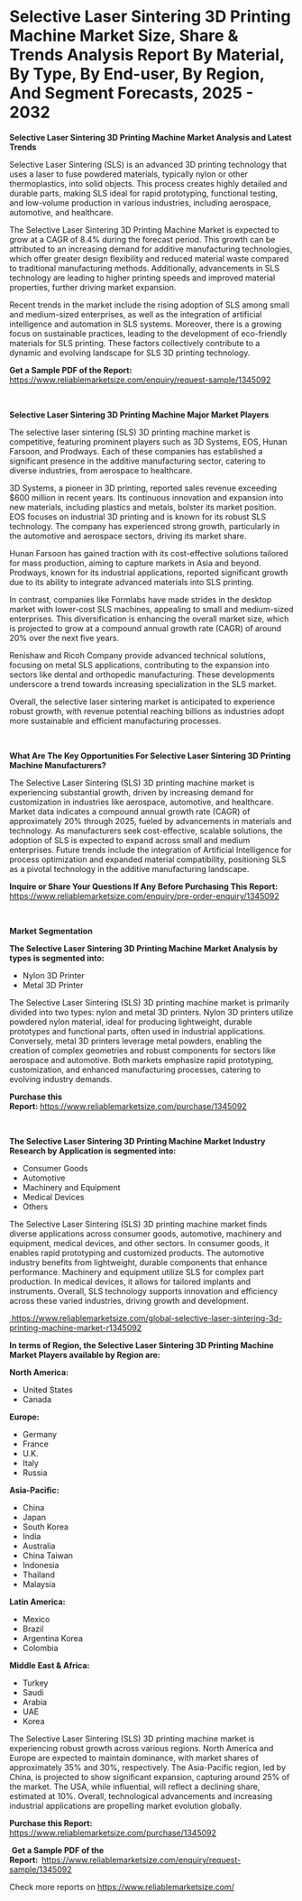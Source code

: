 <p><h1>Selective Laser Sintering 3D Printing Machine Market Size, Share & Trends Analysis Report By Material, By Type, By End-user, By Region, And Segment Forecasts, 2025 - 2032</h1></p><p><strong>Selective Laser Sintering 3D Printing Machine Market Analysis and Latest Trends</strong></p>
<p><p>Selective Laser Sintering (SLS) is an advanced 3D printing technology that uses a laser to fuse powdered materials, typically nylon or other thermoplastics, into solid objects. This process creates highly detailed and durable parts, making SLS ideal for rapid prototyping, functional testing, and low-volume production in various industries, including aerospace, automotive, and healthcare. </p><p>The Selective Laser Sintering 3D Printing Machine Market is expected to grow at a CAGR of 8.4% during the forecast period. This growth can be attributed to an increasing demand for additive manufacturing technologies, which offer greater design flexibility and reduced material waste compared to traditional manufacturing methods. Additionally, advancements in SLS technology are leading to higher printing speeds and improved material properties, further driving market expansion.</p><p>Recent trends in the market include the rising adoption of SLS among small and medium-sized enterprises, as well as the integration of artificial intelligence and automation in SLS systems. Moreover, there is a growing focus on sustainable practices, leading to the development of eco-friendly materials for SLS printing. These factors collectively contribute to a dynamic and evolving landscape for SLS 3D printing technology.</p></p>
<p><strong>Get a Sample PDF of the Report:&nbsp;</strong> <a href="https://www.reliablemarketsize.com/enquiry/request-sample/1345092?utm_campaign=1904&utm_medium=2&utm_source=Github&utm_content=ia&utm_term=12042025&utm_id=selective-laser-sintering-3d-printing-machine">https://www.reliablemarketsize.com/enquiry/request-sample/1345092</a></p>
<p>&nbsp;</p>
<p><strong>Selective Laser Sintering 3D Printing Machine Major Market Players</strong></p>
<p><p>The selective laser sintering (SLS) 3D printing machine market is competitive, featuring prominent players such as 3D Systems, EOS, Hunan Farsoon, and Prodways. Each of these companies has established a significant presence in the additive manufacturing sector, catering to diverse industries, from aerospace to healthcare.</p><p>3D Systems, a pioneer in 3D printing, reported sales revenue exceeding $600 million in recent years. Its continuous innovation and expansion into new materials, including plastics and metals, bolster its market position. EOS focuses on industrial 3D printing and is known for its robust SLS technology. The company has experienced strong growth, particularly in the automotive and aerospace sectors, driving its market share.</p><p>Hunan Farsoon has gained traction with its cost-effective solutions tailored for mass production, aiming to capture markets in Asia and beyond. Prodways, known for its industrial applications, reported significant growth due to its ability to integrate advanced materials into SLS printing.</p><p>In contrast, companies like Formlabs have made strides in the desktop market with lower-cost SLS machines, appealing to small and medium-sized enterprises. This diversification is enhancing the overall market size, which is projected to grow at a compound annual growth rate (CAGR) of around 20% over the next five years.</p><p>Renishaw and Ricoh Company provide advanced technical solutions, focusing on metal SLS applications, contributing to the expansion into sectors like dental and orthopedic manufacturing. These developments underscore a trend towards increasing specialization in the SLS market.</p><p>Overall, the selective laser sintering market is anticipated to experience robust growth, with revenue potential reaching billions as industries adopt more sustainable and efficient manufacturing processes.</p></p>
<p>&nbsp;</p>
<p><strong>What Are The Key Opportunities For Selective Laser Sintering 3D Printing Machine Manufacturers?</strong></p>
<p><p>The Selective Laser Sintering (SLS) 3D printing machine market is experiencing substantial growth, driven by increasing demand for customization in industries like aerospace, automotive, and healthcare. Market data indicates a compound annual growth rate (CAGR) of approximately 20% through 2025, fueled by advancements in materials and technology. As manufacturers seek cost-effective, scalable solutions, the adoption of SLS is expected to expand across small and medium enterprises. Future trends include the integration of Artificial Intelligence for process optimization and expanded material compatibility, positioning SLS as a pivotal technology in the additive manufacturing landscape.</p></p>
<p><strong>Inquire or Share Your Questions If Any Before Purchasing This Report:</strong> <a href="https://www.reliablemarketsize.com/enquiry/pre-order-enquiry/1345092?utm_campaign=1904&utm_medium=2&utm_source=Github&utm_content=ia&utm_term=12042025&utm_id=selective-laser-sintering-3d-printing-machine">https://www.reliablemarketsize.com/enquiry/pre-order-enquiry/1345092</a></p>
<p>&nbsp;</p>
<p><strong>Market Segmentation</strong></p>
<p><strong>The Selective Laser Sintering 3D Printing Machine Market Analysis by types is segmented into:</strong></p>
<p><ul><li>Nylon 3D Printer</li><li>Metal 3D Printer</li></ul></p>
<p><p>The Selective Laser Sintering (SLS) 3D printing machine market is primarily divided into two types: nylon and metal 3D printers. Nylon 3D printers utilize powdered nylon material, ideal for producing lightweight, durable prototypes and functional parts, often used in industrial applications. Conversely, metal 3D printers leverage metal powders, enabling the creation of complex geometries and robust components for sectors like aerospace and automotive. Both markets emphasize rapid prototyping, customization, and enhanced manufacturing processes, catering to evolving industry demands.</p></p>
<p><strong>Purchase this Report:&nbsp;</strong><a href="https://www.reliablemarketsize.com/purchase/1345092?utm_campaign=1904&utm_medium=2&utm_source=Github&utm_content=ia&utm_term=12042025&utm_id=selective-laser-sintering-3d-printing-machine">https://www.reliablemarketsize.com/purchase/1345092</a></p>
<p>&nbsp;</p>
<p><strong>The Selective Laser Sintering 3D Printing Machine Market Industry Research by Application is segmented into:</strong></p>
<p><ul><li>Consumer Goods</li><li>Automotive</li><li>Machinery and Equipment</li><li>Medical Devices</li><li>Others</li></ul></p>
<p><p>The Selective Laser Sintering (SLS) 3D printing machine market finds diverse applications across consumer goods, automotive, machinery and equipment, medical devices, and other sectors. In consumer goods, it enables rapid prototyping and customized products. The automotive industry benefits from lightweight, durable components that enhance performance. Machinery and equipment utilize SLS for complex part production. In medical devices, it allows for tailored implants and instruments. Overall, SLS technology supports innovation and efficiency across these varied industries, driving growth and development.</p></p>
<p><a href="https://www.reliablemarketsize.com/global-selective-laser-sintering-3d-printing-machine-market-r1345092?utm_campaign=1904&utm_medium=2&utm_source=Github&utm_content=ia&utm_term=12042025&utm_id=selective-laser-sintering-3d-printing-machine">&nbsp;https://www.reliablemarketsize.com/global-selective-laser-sintering-3d-printing-machine-market-r1345092</a></p>
<p><strong>In terms of Region, the Selective Laser Sintering 3D Printing Machine Market Players available by Region are:</strong></p>
<p>
    <p> <strong> North America: </strong>
        <ul>
            <li>United States</li>
            <li>Canada</li>
        </ul>
        </p> 
    <p> <strong> Europe: </strong>
        <ul>
            <li>Germany</li>
            <li>France</li>
            <li>U.K.</li>
            <li>Italy</li>
            <li>Russia</li>
        </ul>
        </p> 
    <p> <strong> Asia-Pacific: </strong>
        <ul>
            <li>China</li>
            <li>Japan</li>
            <li>South Korea</li>
            <li>India</li>
            <li>Australia</li>
            <li>China Taiwan</li>
            <li>Indonesia</li>
            <li>Thailand</li>
            <li>Malaysia</li>
        </ul>
        </p> 
    <p> <strong> Latin America: </strong>
        <ul>
            <li>Mexico</li>
            <li>Brazil</li>
            <li>Argentina Korea</li>
            <li>Colombia</li>
        </ul>
        </p> 
    <p> <strong> Middle East & Africa: </strong>
        <ul>
            <li>Turkey</li>
            <li>Saudi</li>
            <li>Arabia</li>
            <li>UAE</li>
            <li>Korea</li>
        </ul>
    </p>
    </p>
<p><p>The Selective Laser Sintering (SLS) 3D printing machine market is experiencing robust growth across various regions. North America and Europe are expected to maintain dominance, with market shares of approximately 35% and 30%, respectively. The Asia-Pacific region, led by China, is projected to show significant expansion, capturing around 25% of the market. The USA, while influential, will reflect a declining share, estimated at 10%. Overall, technological advancements and increasing industrial applications are propelling market evolution globally.</p></p>
<p><strong>Purchase this Report: </strong><a href="https://www.reliablemarketsize.com/purchase/1345092?utm_campaign=1904&utm_medium=2&utm_source=Github&utm_content=ia&utm_term=12042025&utm_id=selective-laser-sintering-3d-printing-machine">https://www.reliablemarketsize.com/purchase/1345092</a></p>
<p>&nbsp;<strong>Get a Sample PDF of the Report:&nbsp;&nbsp;</strong><a href="https://www.reliablemarketsize.com/enquiry/request-sample/1345092?utm_campaign=1904&utm_medium=2&utm_source=Github&utm_content=ia&utm_term=12042025&utm_id=selective-laser-sintering-3d-printing-machine">https://www.reliablemarketsize.com/enquiry/request-sample/1345092</a></p>
<p><strong></strong></p>
<p>Check more reports on <a href="https://www.reliablemarketsize.com/?utm_campaign=1904&utm_medium=2&utm_source=Github&utm_content=ia&utm_term=12042025&utm_id=selective-laser-sintering-3d-printing-machine">https://www.reliablemarketsize.com/</a></p>